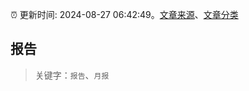 :alarm_clock: 更新时间: 2024-08-27 06:42:49。[文章来源](/README.md)、[文章分类](/TAGS.md)

## 报告


> 关键字：`报告`、`月报`



